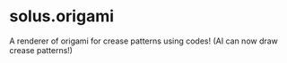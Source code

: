 # solus.origami
A renderer of origami for crease patterns using codes! (AI can now draw crease patterns!)
